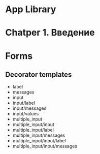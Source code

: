 App Library
===========


Chatper 1. Введение
===================

Forms
=====

Decorator templates
-------------------

* label
* messages
* input
* input/label
* input/messages
* input/values
* multiple_input
* multiple_input/input
* multiple_input/label
* multiple_input/messages
* multiple_input/input/label
* multiple_input/input/messages